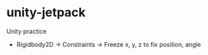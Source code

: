 # unity-jetpack
Unity practice

* Rigidbody2D -> Constraints -> Freeze x, y, z to fix position, angle
